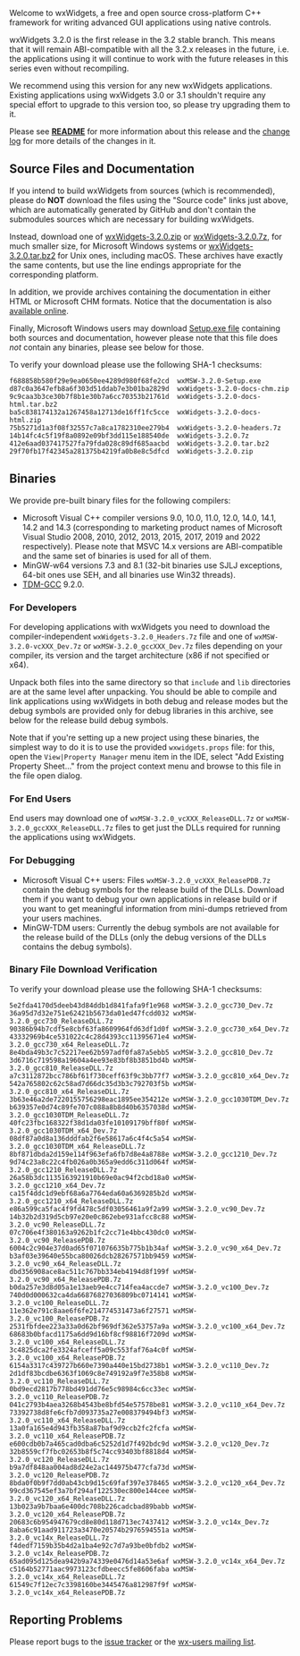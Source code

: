 Welcome to wxWidgets, a free and open source cross-platform C++ framework for writing advanced GUI applications using native controls.

wxWidgets 3.2.0 is the first release in the 3.2 stable branch. This means that it will remain ABI-compatible with all the 3.2.x releases in the future, i.e. the applications using it will continue to work with the future releases in this series even without recompiling.

We recommend using this version for any new wxWidgets applications. Existing applications using wxWidgets 3.0 or 3.1 shouldn't require any special effort to upgrade to this version too, so please try upgrading them to it.

Please see [**README**](https://raw.githubusercontent.com/wxWidgets/wxWidgets/v3.2.0/docs/readme.txt) for more information about this release and the [change log](https://raw.githubusercontent.com/wxWidgets/wxWidgets/v3.2.0/docs/changes.txt) for more details of the changes in it.


## Source Files and Documentation

If you intend to build wxWidgets from sources (which is recommended), please do **NOT** download the files using the "Source code" links just above, which are automatically generated by GitHub and don't contain the submodules sources which are necessary for building wxWidgets.

Instead, download one of [wxWidgets-3.2.0.zip](https://github.com/wxWidgets/wxWidgets/releases/download/v3.2.0/wxWidgets-3.2.0.zip) or [wxWidgets-3.2.0.7z](https://github.com/wxWidgets/wxWidgets/releases/download/v3.2.0/wxWidgets-3.2.0.7z), for much smaller size, for Microsoft Windows systems or [wxWidgets-3.2.0.tar.bz2](https://github.com/wxWidgets/wxWidgets/releases/download/v3.2.0/wxWidgets-3.2.0.tar.bz2) for Unix ones, including macOS. These archives have exactly the same contents, but use the line endings appropriate for the corresponding platform.

In addition, we provide archives containing the documentation in either HTML or Microsoft CHM formats. Notice that the documentation is also [available online](https://docs.wxwidgets.org/3.2.0).

Finally, Microsoft Windows users may download [Setup.exe file](https://github.com/wxWidgets/wxWidgets/releases/download/v3.2.0/wxMSW-3.2.0-Setup.exe) containing both sources and documentation, however please note that this file does _not_ contain any binaries, please see below for those.

To verify your download please use the following SHA-1 checksums:

    f688858b580f29e9ea0650ee4289d980f68fe2cd  wxMSW-3.2.0-Setup.exe
    d87c0a3647efb8a6f303d51ddab7e3b01ba2829d  wxWidgets-3.2.0-docs-chm.zip
    9c9caa3b3ce30b7f8b1e30b7a6cc70353b21761d  wxWidgets-3.2.0-docs-html.tar.bz2
    ba5c838174132a1267458a12713de16ff1fc5cce  wxWidgets-3.2.0-docs-html.zip
    75b5271d1a3f08f32557c7a8ca1782310ee279b4  wxWidgets-3.2.0-headers.7z
    14b14fc4c5f19f8a0892e09bf3dd115e188540de  wxWidgets-3.2.0.7z
    412e6aad037417527fa79fda028c89df685aacbd  wxWidgets-3.2.0.tar.bz2
    29f70fb17f42345a281375b4219fa0b8e8c5dfcd  wxWidgets-3.2.0.zip

## Binaries

We provide pre-built binary files for the following compilers:

* Microsoft Visual C++ compiler versions 9.0, 10.0, 11.0, 12.0, 14.0, 14.1, 14.2 and 14.3 (corresponding to marketing product names of Microsoft Visual Studio 2008, 2010, 2012, 2013, 2015, 2017, 2019 and 2022 respectively). Please note that MSVC 14.x versions are ABI-compatible and the same set of binaries is used for all of them.
* MinGW-w64 versions 7.3 and 8.1 (32-bit binaries use SJLJ exceptions, 64-bit ones use SEH, and all binaries use Win32 threads).
* [TDM-GCC](https://jmeubank.github.io/tdm-gcc/) 9.2.0.

### For Developers

For developing applications with wxWidgets you need to download the compiler-independent `wxWidgets-3.2.0_Headers.7z` file and one of `wxMSW-3.2.0-vcXXX_Dev.7z` or `wxMSW-3.2.0_gccXXX_Dev.7z` files depending on your compiler, its version and the target architecture (x86 if not specified or x64).

Unpack both files into the same directory so that `include` and `lib` directories are at the same level after unpacking. You should be able to compile and link applications using wxWidgets in both debug and release modes but the debug symbols are provided only for debug libraries in this archive, see below for the release build debug symbols.

Note that if you're setting up a new project using these binaries, the simplest way to do it is to use the provided `wxwidgets.props` file: for this, open the `View|Property Manager` menu item in the IDE, select "Add Existing Property Sheet..." from the project context menu and browse to this file in the file open dialog.

### For End Users

End users may download one of `wxMSW-3.2.0_vcXXX_ReleaseDLL.7z` or `wxMSW-3.2.0_gccXXX_ReleaseDLL.7z` files to get just the DLLs required for running the applications using wxWidgets.

### For Debugging

* Microsoft Visual C++ users: Files `wxMSW-3.2.0_vcXXX_ReleasePDB.7z` contain the debug symbols for the release build of the DLLs. Download them if you want to debug your own applications in release build or if you want to get meaningful information from mini-dumps retrieved from your users machines.
* MinGW-TDM users: Currently the debug symbols are not available for the release build of the DLLs (only the debug versions of the DLLs contains the debug symbols).

### Binary File Download Verification

To verify your download please use the following SHA-1 checksums:

    5e2fda4170d5deeb43d84ddb1d841fafa9f1e968 wxMSW-3.2.0_gcc730_Dev.7z
    36a95d7d32e751e62421b5673da01ed47fcdd032 wxMSW-3.2.0_gcc730_ReleaseDLL.7z
    90386b94b7cdf5e8cbf63fa8609964fd63df1d0f wxMSW-3.2.0_gcc730_x64_Dev.7z
    43332969b4ce531022c4c28d4393cc11395671e4 wxMSW-3.2.0_gcc730_x64_ReleaseDLL.7z
    8e4bda49b3c7c52217ee62b597adf0fa87a5ebb5 wxMSW-3.2.0_gcc810_Dev.7z
    3d6716c719598a19604a4ee93e83bf8b3851bd4b wxMSW-3.2.0_gcc810_ReleaseDLL.7z
    a7c3112872bcc786bf61f730ceff63f9c3bb77f7 wxMSW-3.2.0_gcc810_x64_Dev.7z
    542a765802c62c58ad7d66dc35d3b3c792703f5b wxMSW-3.2.0_gcc810_x64_ReleaseDLL.7z
    3b63e46a2de7220155756298eac1895ee354212e wxMSW-3.2.0_gcc1030TDM_Dev.7z
    b639357e0d74c89fe707c088a8b8d40b6357038d wxMSW-3.2.0_gcc1030TDM_ReleaseDLL.7z
    40fc23fbc168322f38d1da03fe10109179bff80f wxMSW-3.2.0_gcc1030TDM_x64_Dev.7z
    08df87a0d8a136dddfab2f6e58617a6c4f4c5a54 wxMSW-3.2.0_gcc1030TDM_x64_ReleaseDLL.7z
    8bf871dbda2d159e114f963efa6fb7d8e4a8788e wxMSW-3.2.0_gcc1210_Dev.7z
    9d74c23a8c22c4fb026a0b365a9edd6c311d064f wxMSW-3.2.0_gcc1210_ReleaseDLL.7z
    26a58b3dc1135163921910b69e0ac94f2cbd18a0 wxMSW-3.2.0_gcc1210_x64_Dev.7z
    ca15f4ddc1d9ebf68a6a7764eda60a6369285b2d wxMSW-3.2.0_gcc1210_x64_ReleaseDLL.7z
    e86a599ca5fac4f9fd478c5df03056461a9f2a99 wxMSW-3.2.0_vc90_Dev.7z
    14b32b2d319d5cb97e20e0c862ebe931afcc8c88 wxMSW-3.2.0_vc90_ReleaseDLL.7z
    07c706e4f380163a9262b1fc2cc71e4bbc430dc0 wxMSW-3.2.0_vc90_ReleasePDB.7z
    6004c2c904e37d0ad65f071076635b775b1b34af wxMSW-3.2.0_vc90_x64_Dev.7z
    b3af03e39640e55bca80026dcb28267571bb9459 wxMSW-3.2.0_vc90_x64_ReleaseDLL.7z
    dbd356908ace8ac511c767bb334eb4194d8f199f wxMSW-3.2.0_vc90_x64_ReleasePDB.7z
    b0da257e3d8d05a1e13aeb9e4cc714fea4accde7 wxMSW-3.2.0_vc100_Dev.7z
    740d0d000632ca4da66876827036809bc0714141 wxMSW-3.2.0_vc100_ReleaseDLL.7z
    11e362e791c8aae6f6fe214774531473a6f27571 wxMSW-3.2.0_vc100_ReleasePDB.7z
    2531fbfdee223a33a0d62bf969df362e53757a9a wxMSW-3.2.0_vc100_x64_Dev.7z
    68683b0bfacd1175a6dd9d16bf8cf98816f7209d wxMSW-3.2.0_vc100_x64_ReleaseDLL.7z
    3c4825dca2fe3324afceff5a09c553faf76a4c0f wxMSW-3.2.0_vc100_x64_ReleasePDB.7z
    6154a3317c439727b660e7390a440e15bd2738b1 wxMSW-3.2.0_vc110_Dev.7z
    2d1df83bcdbe6363f1069c8e749192a9f7e358b8 wxMSW-3.2.0_vc110_ReleaseDLL.7z
    0bd9ecd2817b778bd491dd76e5c98984c6cc33ec wxMSW-3.2.0_vc110_ReleasePDB.7z
    041c2793b4aea3268b4543be8bfd54e57578be81 wxMSW-3.2.0_vc110_x64_Dev.7z
    73392738d8fe6cfb7d093735a27e008379494bf3 wxMSW-3.2.0_vc110_x64_ReleaseDLL.7z
    13a0fa165e4d943fb358a87baf9d9ccb2fc2fcfa wxMSW-3.2.0_vc110_x64_ReleasePDB.7z
    e600cdb0b7a465cad0dba6c5252d1d7f492bdc9d wxMSW-3.2.0_vc120_Dev.7z
    32b8559cf7fbc02653b8f5c74cc93403bf8818d4 wxMSW-3.2.0_vc120_ReleaseDLL.7z
    b9a7df848aa004ad8d24e2ac144975b477cfa73d wxMSW-3.2.0_vc120_ReleasePDB.7z
    8bda0f0b9f7dd0ab43cb9d15c69faf397e378465 wxMSW-3.2.0_vc120_x64_Dev.7z
    99cd367545ef3a7bf294af122530ec800e144cee wxMSW-3.2.0_vc120_x64_ReleaseDLL.7z
    13b023a9b7baa6e400dc708b226cadcbad89babb wxMSW-3.2.0_vc120_x64_ReleasePDB.7z
    20683c6b954947679cd8e80d118d713ec7437412 wxMSW-3.2.0_vc14x_Dev.7z
    8aba6c91aad911723a3470e20574b2976594551a wxMSW-3.2.0_vc14x_ReleaseDLL.7z
    f4dedf7159b35b4d2a1ba4e92c7d7a93be0bfdb2 wxMSW-3.2.0_vc14x_ReleasePDB.7z
    65ad095d125dea942b9a74339e0476d14a53e6af wxMSW-3.2.0_vc14x_x64_Dev.7z
    c5164b52771aac9973123cfdbeecc5fe8606faba wxMSW-3.2.0_vc14x_x64_ReleaseDLL.7z
    61549c7f12ec7c3398160be3445476a812987f9f wxMSW-3.2.0_vc14x_x64_ReleasePDB.7z

## Reporting Problems

Please report bugs to the [issue tracker](https://github.com/wxWidgets/wxWidgets/issues/new) or the [wx-users mailing list](http://groups.google.com/group/wx-users).
